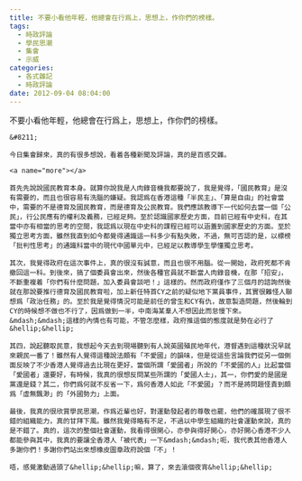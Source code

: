 ```yaml
---
title: 不要小看他年輕，他總會在行爲上，思想上，作你們的榜樣。
tags:
  - 時政評論
  - 學民思潮
  - 集會
  - 示威
categories:
  - 各式雜記
  - 時政評論
date: 2012-09-04 08:04:00
---
```


不要小看他年輕，他總會在行爲上，思想上，作你們的榜樣。

	&#8211;

	今日集會歸來，真的有很多想說，看着各種新聞及評論，真的是百感交雜。

	<a name="more"></a>

	首先先說說國民教育本身。就算你說我是人肉錄音機我都要說了，我是覺得，「國民教育」是沒有需要的，而且也很容易有洗腦的嫌疑。我認爲在香港這種「半民主」、「算是自由」的社會當中，需要的不是德育及國民教育，而是德育及公民教育。我們應該教導下一代如何去當一個「公民」，行公民應有的權利及義務，已經足夠。至於認識國家歷史方面，目前已經有中史科，在其當中亦有相當的思考的空間，我認爲以現在中史科的課程已經可以涵蓋到國家歷史的方面。至於獨立思考方面，雖然我直到如今都覺得通識這一科多少有點失敗，不過，無可否認的是，以標榜「批判性思考」的通識科當中的現代中國單元中，已經足以教導學生學懂獨立思考。

	其次，我覺得政府在這次事件上，真的很沒有誠意，而且也很不用腦。從一開始，政府死都不肯撤回這一科。到後來，搞了個委員會出來，然後各種官員就不斷當人肉錄音機，在那「招安」，不斷重複着「你們有什麼問題，加入委員會談吧！」這樣的。然而政府僅作了三個月的諮詢然後就在那說要推行德育及國民教育啦，加上新任特首CY之前的疑似地下黨員事件，其實很難怪人聯想爲「政治任務」的。至於我是覺得情況可能是前任的曾生和CY有仇，故意製造問題，然後輪到CY的時候想不做也不行了，因爲做到一半，中南海某羣人不想因此而怠慢下來。&mdash;&mdash;這樣的內情也有可能，不管怎麼樣，政府推這個的態度就是勢在必行了&hellip;&hellip;

	其四，說起聽取民意，我想起今天去到現場聽到有人說英國殖民地年代，港督遇到這種狀況早就來親民一番了！雖然有人覺得這種說法頗有「不愛國」的韻味，但是從這些言論我們從另一個側面反映了不少香港人覺得過去比現在更好，當個所謂「愛國者」所說的「不愛國的人」比起當個「愛國者」還要好，有時候，我真的很想反問某些所謂的「愛國人士」，其一，你們愛的是國是黨還是錢？其二，你們爲何就不反省一下，爲何香港人如此「不愛國」？而不是將問題怪責到頗爲「虛無飄渺」的「外國勢力」上面。

	最後，我真的很欣賞學民思潮，作爲近輩也好，對運動發起者的尊敬也罷，他們的確展現了很不錯的組織能力，真的甘拜下風。雖然我覺得略有不足，不過以中學生組織的社會運動來說，真的是不錯了。真的，這次的整個社會運動，我看得很開心，亦參與得好開心，亦好開心香港不少人都能參與其中，我真的要讓全香港人「被代表」一下&mdash;&mdash;呃，我代表其他香港人多謝你們！多謝你們站出來想橡皮圖章政府說個「不」！

	唔，感覺激動過頭了&hellip;&hellip;嘛，算了，來去滾個夜宵&hellip;&hellip;
